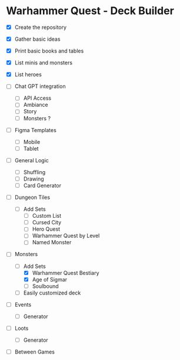 # Warhammer Quest - Deck Builder

- [x] Create the repository
- [x] Gather basic ideas
- [x] Print basic books and tables
- [x] List minis and monsters
- [x] List heroes
- [ ] Chat GPT integration
  - [ ] API Access
  - [ ] Ambiance
  - [ ] Story
  - [ ] Monsters ?
- [ ] Figma Templates
  - [ ] Mobile
  - [ ] Tablet
- [ ] General Logic
  - [ ] Shuffling
  - [ ] Drawing
  - [ ] Card Generator
- [ ] Dungeon Tiles
  - [ ] Add Sets
    - [ ] Custom List
    - [ ] Cursed City
    - [ ] Hero Quest
    - [ ] Warhammer Quest by Level
    - [ ] Named Monster
- [ ] Monsters
  - [ ] Add Sets
    - [X] Warhammer Quest Bestiary
    - [X] Age of Sigmar
    - [ ] Soulbound
  - [ ] Easily customized deck
- [ ] Events
  - [ ] Generator
- [ ] Loots
  - [ ] Generator
- [ ] Between Games
 
